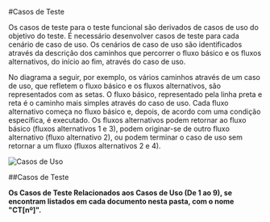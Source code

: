 #Casos de Teste

Os casos de teste para o teste funcional são derivados de casos de uso do objetivo do teste. É necessário desenvolver casos de teste para cada cenário de caso de uso. Os cenários de caso de uso são identificados através da descrição dos caminhos que percorrer o fluxo básico e os fluxos alternativos, do início ao fim, através do caso de uso.

No diagrama a seguir, por exemplo, os vários caminhos através de um caso de uso, que refletem o fluxo básico e os fluxos alternativos, são representados com as setas. O fluxo básico, representado pela linha preta e reta é o caminho mais simples através do caso de uso. Cada fluxo alternativo começa no fluxo básico e, depois, de acordo com uma condição específica, é executado. Os fluxos alternativos podem retornar ao fluxo básico (fluxos alternativos 1 e 3), podem originar-se de outro fluxo alternativo (fluxo alternativo 2), ou podem terminar o caso de uso sem retornar a um fluxo (fluxos alternativos 2 e 4).

![Casos de Uso](http://www.wthreex.com/rup/process/modguide/images/tstcs_1.gif)

##Casos de Teste

**Os Casos de Teste Relacionados aos Casos de Uso (De 1 ao 9), se encontram listados em cada documento nesta pasta, com o nome "CT[nº]".**